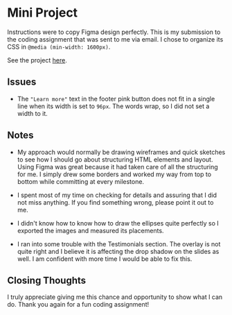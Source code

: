 # Mini Project
Instructions were to copy Figma design perfectly.  This is my submission to the coding assignment that was sent to me via email.
I chose to organize its CSS in `@media (min-width: 1600px)`.

See the project [here](https://noanonoa.github.io/mini-project/).

## Issues
 - The `"Learn more"` text in the footer pink button does not fit in a single line when its width is set to `96px`.  The words wrap, so I did not set a width to it. 

## Notes
 - My approach would normally be drawing wireframes and quick sketches to see how I should go about structuring HTML elements and layout.  Using Figma was great because it had taken care of all the structuring for me.  I simply drew some borders and worked my way from top to bottom while committing at every milestone.

 - I spent most of my time on checking for details and assuring that I did not miss anything.  If you find something wrong, please point it out to me.

 - I didn't know how to know how to draw the ellipses quite perfectly so I exported the images and measured its placements.

 - I ran into some trouble with the Testimonials section.  The overlay is not quite right and I believe it is affecting the drop shadow on the slides as well.  I am confident with more time I would be able to fix this.
 
 ## Closing Thoughts
 I truly appreciate giving me this chance and opportunity to show what I can do.  Thank you again for a fun coding assignment!